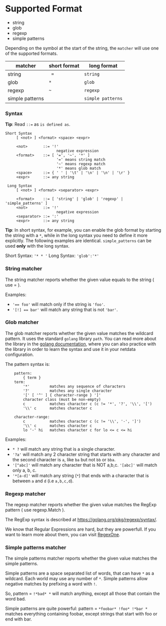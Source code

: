 # Supported Format

  * string
  * glob
  * regexp
  * simple patterns

Depending on the symbol at the start of the string, the `matcher` will use one of the supported formats. 

matcher | short format | long format
 ------ | ------------ | ----------
 string | ` =` | `string`
 glob | `*` | `glob`
 regexp | `~` | `regexp`
 simple patterns | | `simple patterns`
 
 

### Syntax

**Tip**: Read `::=` as `is defined as`.
```
Short Syntax
     [ <not> ] <format> <space> <expr>
     
     <not>       ::= '!'
                       negative expression
     <format>    ::= [ '=', '~', '*' ]
                       '=' means string match
                       '~' means regexp match
                       '*' means glob match
     <space>     ::= { ' ' | '\t' | '\n' | '\n' | '\r' }
     <expr>      ::= any string

 Long Syntax
     [ <not> ] <format> <separator> <expr>
     
     <format>    ::= [ 'string' | 'glob' | 'regexp' | 'simple_patterns' ]
     <not>       ::= '!'
                       negative expression
     <separator> ::= ':'
     <expr>      ::= any string
```

**Tip**: In short syntax, for example, you can enable the glob format by starting the string with a `*`, while in the long syntax you need to define it more explicitly. The following examples are identical. `simple_patterns` can be used **only** with the long syntax.

Short Syntax: `'* * '`
Long Syntax: `'glob':'*'`

### String matcher
The string matcher reports whether the given value equals to the string ( use = ).

Examples: 
 - `'== foo'` will match only if the string is `'foo'`.
 - `'[!] == bar'` will match any string that is not `'bar'`.


### Glob matcher

The glob matcher reports whether the given value matches the wildcard pattern. It uses the standard `golang` library `path`. You can read more about the library in the [golang documentation](https://golang.org/pkg/path/#Match), where you can also practice with the library in order to learn the syntax and use it in your netdata configuration.

The pattern syntax is:
```
    pattern:
        { term }
    term:
        '*'         matches any sequence of characters
        '?'         matches any single character
        '[' [ '^' ] { character-range } ']'
        character class (must be non-empty)
        c           matches character c (c != '*', '?', '\\', '[')
        '\\' c      matches character c

    character-range:
        c           matches character c (c != '\\', '-', ']')
        '\\' c      matches character c
        lo '-' hi   matches character c for lo <= c <= hi
```
Examples:  
 - `* ?` will match any string that is a single character. 
 - `'?a'` will match any 2 character string that starts with any character and the second character is `a`, like `ba` but not `bb` or `bba`. 
 - `'[^abc]'` will match any character that is NOT a,b,c. `'[abc]'` will match only a, b, c.
 - `'*[a-d]'` will match any string (`*`) that ends with a character that is between `a` and `d` (i.e `a,b,c,d`).


      
### Regexp matcher
The regexp matcher reports whether the given value matches the RegExp pattern ( use regexp.Match ).

The RegExp syntax is described at https://golang.org/pkg/regexp/syntax/.

We know that Regular Expressions are hard, but they are powerfull. If you want to learn more about them, you can visit [RegexOne](https://regexone.com/).

### Simple patterns matcher
The simple patterns matcher reports whether the given value matches the simple patterns.

Simple patterns are a space separated list of words, that can have `*` as a wildcard. Each world may use any number of `*`. Simple patterns allow negative matches by prefixing a word with `!`.

So, pattern = `!*bad* *` will match anything, except all those that contain the word bad.

Simple patterns are quite powerful: pattern = `*foobar* !foo* !*bar *` matches everything containing foobar, except strings that start with foo or end with bar.





